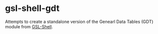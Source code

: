 # gsl-shell-gdt
Attempts to create a standalone version of the Genearl Data Tables (GDT) module from [GSL-Shell](https://github.com/franko/gsl-shell).
